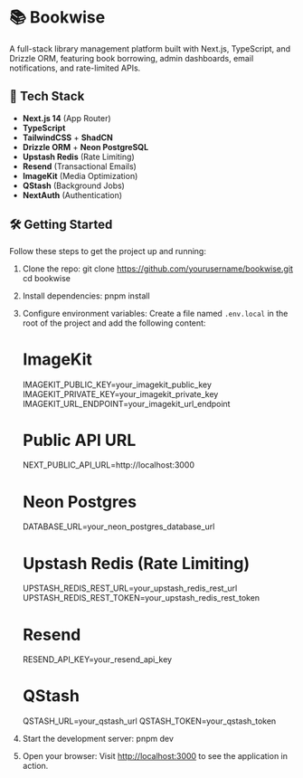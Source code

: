 # 📚 Bookwise

A full-stack library management platform built with Next.js, TypeScript, and Drizzle ORM, featuring book borrowing, admin dashboards, email notifications, and rate-limited APIs.

## 🚀 Tech Stack

- **Next.js 14** (App Router)
- **TypeScript**
- **TailwindCSS** + **ShadCN**
- **Drizzle ORM** + **Neon PostgreSQL**
- **Upstash Redis** (Rate Limiting)
- **Resend** (Transactional Emails)
- **ImageKit** (Media Optimization)
- **QStash** (Background Jobs)
- **NextAuth** (Authentication)

## 🛠️ Getting Started

Follow these steps to get the project up and running:

1. Clone the repo:
    git clone https://github.com/yourusername/bookwise.git
    cd bookwise

2. Install dependencies:
    pnpm install

3. Configure environment variables:
    Create a file named `.env.local` in the root of the project and add the following content:
    # ImageKit
    IMAGEKIT_PUBLIC_KEY=your_imagekit_public_key
    IMAGEKIT_PRIVATE_KEY=your_imagekit_private_key
    IMAGEKIT_URL_ENDPOINT=your_imagekit_url_endpoint

    # Public API URL
    NEXT_PUBLIC_API_URL=http://localhost:3000

    # Neon Postgres
    DATABASE_URL=your_neon_postgres_database_url

    # Upstash Redis (Rate Limiting)
    UPSTASH_REDIS_REST_URL=your_upstash_redis_rest_url
    UPSTASH_REDIS_REST_TOKEN=your_upstash_redis_rest_token

    # Resend
    RESEND_API_KEY=your_resend_api_key

    # QStash
    QSTASH_URL=your_qstash_url
    QSTASH_TOKEN=your_qstash_token

4. Start the development server:
    pnpm dev

5. Open your browser:
    Visit [http://localhost:3000](http://localhost:3000) to see the application in action.
